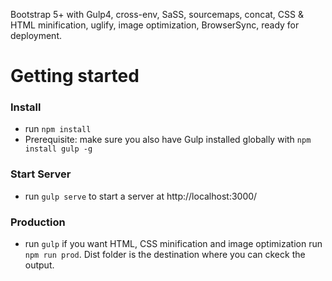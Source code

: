 Bootstrap 5+ with Gulp4, cross-env, SaSS, sourcemaps, concat, CSS & HTML minification, uglify, image optimization, BrowserSync, ready for deployment.

# Getting started

### Install
- run `npm install`
- Prerequisite: make sure you also have Gulp installed globally with `npm install gulp -g`

### Start Server
- run `gulp serve` to start a server at http://localhost:3000/

### Production
- run `gulp` if you want HTML, CSS minification and image optimization run `npm run prod`. Dist folder is the destination where you can ckeck the output.
